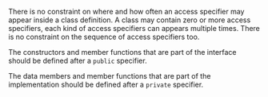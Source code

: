 There is no constraint on where and how often an access specifier may appear inside a class definition. A class may contain zero or more access specifiers, each kind of access specifiers can appears multiple times. There is no constraint on the sequence of access specifiers too.

The constructors and member functions that are part of the interface should be defined after a `public` specifier.

The data members and member functions that are part of the implementation should be defined after a `private` specifier.
